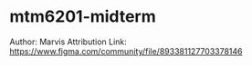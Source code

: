 # mtm6201-midterm
Author: Marvis
Attribution Link: https://www.figma.com/community/file/893381127703378146
